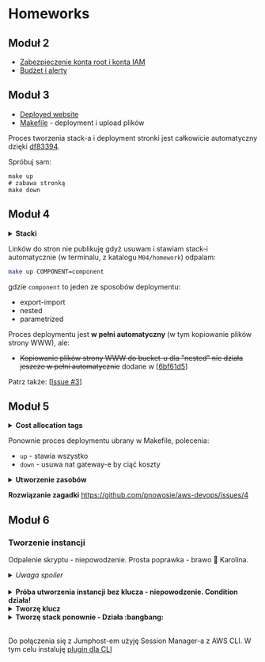 # Homeworks

## Moduł 2
- [Zabezpieczenie konta root i konta IAM](https://github.com/pnowosie/aws-devops/issues/1)
- [Budżet i alerty](https://github.com/pnowosie/aws-devops/issues/2)

## Moduł 3
- [Deployed website](http://website-single-template-website-dev-s3website-dtxgarz9vgv7.s3-website-eu-west-1.amazonaws.com/)
- [Makefile](https://github.com/pnowosie/aws-devops/blob/master/M03/homework/Makefile) - deployment i upload plików

Proces tworzenia stack-a i deployment stronki jest całkowicie automatyczny dzięki [df83394](https://github.com/pnowosie/aws-devops/commit/df8339475a609deca887e30641dd91aea5d53b60).

Spróbuj sam:
```
make up
# zabawa stronką
make down
```

## Moduł 4

<details>
  <summary><b>Stacki</b></summary>

![image](https://user-images.githubusercontent.com/1813036/122029481-34a2b400-cdcd-11eb-8664-0f98e134085a.png)
</details>

Linków do stron nie publikuję gdyż usuwam i stawiam stack-i automatycznie (w terminalu, z katalogu `M04/homework`)
odpalam:

```bash
make up COMPONENT=component
```

gdzie `component` to jeden ze sposobów deploymentu:
- export-import
- nested
- parametrized

Proces deploymentu jest **w pełni automatyczny** (w tym kopiowanie plików strony WWW), ale:

- ~~Kopiowanie plików strony WWW do bucket-u dla "nested" nie działa jeszcze w pełni automatycznie~~
    dodane w [[6bf61d5](https://github.com/pnowosie/aws-devops/commit/6bf61d5e954266c2176302b8151bbdfd489affae)]

Patrz także: [[Issue #3](https://github.com/pnowosie/aws-devops/issues/3)]

## Moduł 5

<details>
  <summary><b>Cost allocation tags</b></summary>

<img width="783" alt="obraz" src="https://user-images.githubusercontent.com/1813036/122638908-3cc56100-d0f7-11eb-8e81-1a6c6820b66e.png">
</details>


Ponownie proces deploymentu ubrany w Makefile, polecenia:
- `up` - stawia wszystko
- `down` - usuwa nat gateway-e by ciąć koszty


<details>
  <summary><b>Utworzenie zasobów</b></summary>

**Terminal - AWS CLI**
<img width="1312" alt="obraz" src="https://user-images.githubusercontent.com/1813036/122639872-b3b12880-d0fc-11eb-9c26-77d807c4de9b.png">

**AWS - Web console**

- Stacki
<br/>
<img width="1154" alt="obraz" src="https://user-images.githubusercontent.com/1813036/122639955-19051980-d0fd-11eb-9ab4-509654d04e24.png">

- VPC
<br/>
<img width="632" alt="obraz" src="https://user-images.githubusercontent.com/1813036/122640006-4651c780-d0fd-11eb-8524-a4e730a6d393.png">

</details>


**Rozwiązanie zagadki**
https://github.com/pnowosie/aws-devops/issues/4

## Moduł 6

### Tworzenie instancji

Odpalenie skryptu - niepowodzenie. Prosta poprawka - brawo :clap: Karolina.
<details>
  <summary><i>Uwaga spoiler</i></summary>
W poleceniu `` brakuje capability `--capabilities CAPABILITY_NAMED_IAM`
</details>
<br/>

<details>
  <summary><b>Próba utworzenia instancji bez klucza - niepowodzenie. Condition działa!</b></summary>

![image](https://user-images.githubusercontent.com/1813036/123264523-67018f00-d4fa-11eb-9f67-b7351bd9ddce.png)
</details>

<details>
  <summary><b>Tworzę klucz</b></summary>

```bash
aws ec2 create-key-pair --key-name memes-generator-dev-jumphost-key (...)

aws ec2 describe-key-pairs \
  --key-names memes-generator-dev-jumphost-key \
  --output yaml | tee
KeyPairs:
- KeyFingerprint: 27:30:8c:95:4d:c1:c8:31:fd:cc:35:24:92:df:e4:40:37:6c:dd:26
  KeyName: memes-generator-dev-jumphost-key
  KeyPairId: key-01e515XXXXXXXXXXX
  Tags: []
```
</details>

<details>
  <summary><b>Tworzę stack ponownie - Działa :bangbang:</b></summary>

```bash
make up

...
aws cloudformation deploy --template-file memes-generator/operations/templates/jumphost.yaml ...

Waiting for changeset to be created..
Waiting for stack create/update to complete
Successfully created/updated stack - memes-generator-operations-jumphost-dev
make[1]: Leaving directory '/home/pnowosie/Proj/edu/aws-devops/project'
touch .network
```

![image](https://user-images.githubusercontent.com/1813036/123268042-f65c7180-d4fd-11eb-83e6-e25f8c358d5e.png)

</details>
<br/>


Do połączenia się z Jumphost-em użyję Session Manager-a z AWS CLI. W tym celu instaluję [plugin dla CLI](https://docs.aws.amazon.com/systems-manager/latest/userguide/session-manager-working-with-install-plugin.html)


